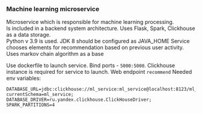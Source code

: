 ### Machine learning microservice 
Microservice which is responsible for machine learning processing.  
Is included in a backend system architecture.
Uses Flask, Spark, Clickhouse as a data storage.  
Python v 3.9 is used. JDK 8 should be configured as JAVA_HOME
Service chooses elements for recommendation based on previous user activity. Uses markov chain algorithm as a base

Use dockerfile to launch service. Bind ports - `5000:5000`.
Clickhouse instance is required for service to launch.
Web endpoint `recommend` 
Needed env variables:
```properties
DATABASE_URL=jdbc:clickhouse://ml_service:ml_service@localhost:8123/ml_service?currentSchema=ml_service; DATABASE_DRIVER=ru.yandex.clickhouse.ClickHouseDriver; SPARK_PARTITIONS=4
```